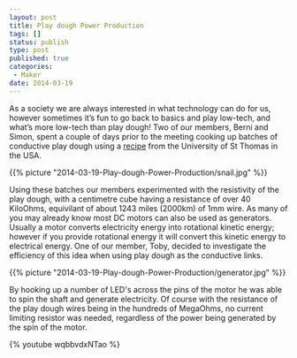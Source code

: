 ```yaml
---
layout: post
title: Play dough Power Production
tags: []
status: publish
type: post
published: true
categories:
 - Maker
date: 2014-03-19
---
```

As a society we are always interested in what technology can do for us, however sometimes it’s fun to go back to basics and play low-tech, and what’s more low-tech than play dough!
Two of our members, Berni and Simon, spent a couple of days prior to the meeting cooking up batches of conductive play dough using a [recipe](http://courseweb.stthomas.edu/apthomas/SquishyCircuits/conductiveDough.htm) from the University of St Thomas in the USA.

{{% picture "2014-03-19-Play-dough-Power-Production/snail.jpg" %}}

Using these batches our members experimented with the resistivity of the play dough, with a centimetre cube having a resistance of over 40 KiloOhms, equivilant of about 1243 miles (2000km) of 1mm wire.
As many of you may already know most DC motors can also be used as generators. Usually a motor converts electricity energy into rotational kinetic energy; however if you provide rotational energy it will convert this kinetic energy to electrical energy.  One of our member, Toby, decided to investigate the efficiency of this idea when using play dough as the conductive links.

{{% picture "2014-03-19-Play-dough-Power-Production/generator.jpg" %}}

By hooking up a number of LED's across the pins of the motor he was able to spin the shaft and generate electricity. Of course with the resistance of the play dough wires being in the hundreds of MegaOhms, no current limiting resistor was needed, regardless of the power being generated by the spin of the motor.

{% youtube wqbbvdxNTao %}
